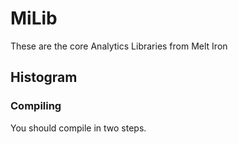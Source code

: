 # MiLib
These are the core Analytics Libraries from Melt Iron

## Histogram
### Compiling
You should compile in two steps.
